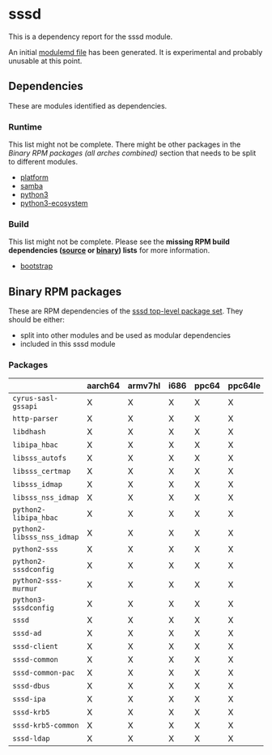 # sssd
This is a dependency report for the sssd module.

An initial [modulemd file](sssd.yaml) has been generated. It is experimental and probably unusable at this point.
## Dependencies
These are modules identified as dependencies.
### Runtime
This list might not be complete. There might be other packages in the *Binary RPM packages (all arches combined)* section that needs to be split to different modules.
* [platform](../platform)
* [samba](../samba)
* [python3](../python3)
* [python3-ecosystem](../python3-ecosystem)
### Build
This list might not be complete.
Please see the **missing RPM build dependencies ([source](all/buildtime-source-packages-short.txt) or [binary](all/buildtime-binary-packages-short.txt)) lists** for more information.
* [bootstrap](../bootstrap)
## Binary RPM packages
These are RPM dependencies of the [sssd top-level package set](sssd.csv). They should be either:
* split into other modules and be used as modular dependencies
* included in this sssd module
### Packages
| |aarch64 |armv7hl |i686 |ppc64 |ppc64le |s390x |x86_64 |
|---|---|---|---|---|---|---|---|
| `cyrus-sasl-gssapi` | X | X | X | X | X | X | X |
| `http-parser` | X | X | X | X | X | X | X |
| `libdhash` | X | X | X | X | X | X | X |
| `libipa_hbac` | X | X | X | X | X | X | X |
| `libsss_autofs` | X | X | X | X | X | X | X |
| `libsss_certmap` | X | X | X | X | X | X | X |
| `libsss_idmap` | X | X | X | X | X | X | X |
| `libsss_nss_idmap` | X | X | X | X | X | X | X |
| `python2-libipa_hbac` | X | X | X | X | X | X | X |
| `python2-libsss_nss_idmap` | X | X | X | X | X | X | X |
| `python2-sss` | X | X | X | X | X | X | X |
| `python2-sssdconfig` | X | X | X | X | X | X | X |
| `python2-sss-murmur` | X | X | X | X | X | X | X |
| `python3-sssdconfig` | X | X | X | X | X | X | X |
| `sssd` | X | X | X | X | X | X | X |
| `sssd-ad` | X | X | X | X | X | X | X |
| `sssd-client` | X | X | X | X | X | X | X |
| `sssd-common` | X | X | X | X | X | X | X |
| `sssd-common-pac` | X | X | X | X | X | X | X |
| `sssd-dbus` | X | X | X | X | X | X | X |
| `sssd-ipa` | X | X | X | X | X | X | X |
| `sssd-krb5` | X | X | X | X | X | X | X |
| `sssd-krb5-common` | X | X | X | X | X | X | X |
| `sssd-ldap` | X | X | X | X | X | X | X |
